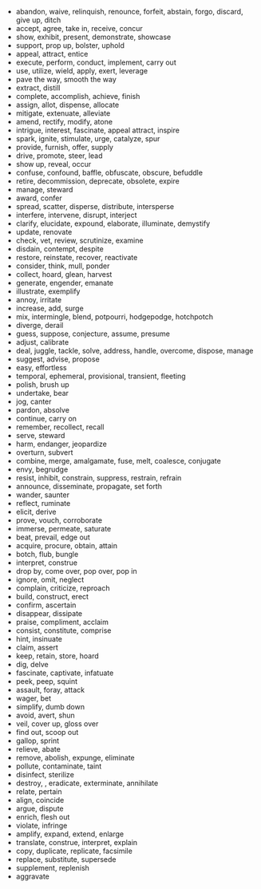 
- abandon, waive, relinquish, renounce, forfeit, abstain, forgo, discard, give up, ditch
- accept, agree, take in, receive, concur
- show, exhibit, present, demonstrate, showcase
- support, prop up, bolster, uphold
- appeal, attract, entice
- execute, perform, conduct, implement, carry out
- use, utilize, wield, apply, exert, leverage
- pave the way, smooth the way
- extract, distill
- complete, accomplish, achieve, finish
- assign, allot, dispense, allocate
- mitigate, extenuate, alleviate
- amend, rectify, modify, atone
- intrigue, interest, fascinate, appeal attract, inspire
- spark, ignite, stimulate, urge, catalyze, spur
- provide, furnish, offer, supply
- drive, promote, steer, lead
- show up, reveal, occur
- confuse, confound, baffle, obfuscate, obscure, befuddle
- retire, decommission, deprecate, obsolete, expire
- manage, steward
- award, confer
- spread, scatter, disperse, distribute, intersperse
- interfere, intervene, disrupt, interject
- clarify, elucidate, expound, elaborate, illuminate, demystify
- update, renovate
- check, vet, review, scrutinize, examine
- disdain, contempt, despite
- restore, reinstate, recover, reactivate
- consider, think, mull, ponder
- collect, hoard, glean, harvest
- generate, engender, emanate
- illustrate, exemplify
- annoy, irritate
- increase, add, surge
- mix, intermingle, blend, potpourri, hodgepodge, hotchpotch
- diverge, derail
- guess, suppose, conjecture, assume, presume
- adjust, calibrate
- deal, juggle, tackle, solve, address, handle, overcome, dispose, manage
- suggest, advise, propose
- easy, effortless
- temporal, ephemeral, provisional, transient, fleeting
- polish, brush up
- undertake, bear
- jog, canter
- pardon, absolve
- continue, carry on
- remember, recollect, recall
- serve, steward
- harm, endanger, jeopardize
- overturn, subvert
- combine, merge, amalgamate, fuse, melt, coalesce, conjugate
- envy, begrudge
- resist, inhibit, constrain, suppress, restrain, refrain
- announce, disseminate, propagate, set forth
- wander, saunter
- reflect, ruminate
- elicit, derive
- prove, vouch, corroborate
- immerse, permeate, saturate
- beat, prevail, edge out
- acquire, procure, obtain, attain
- botch, flub, bungle
- interpret, construe
- drop by, come over, pop over, pop in
- ignore, omit, neglect
- complain, criticize, reproach
- build, construct, erect
- confirm, ascertain
- disappear, dissipate
- praise, compliment, acclaim
- consist, constitute, comprise
- hint, insinuate
- claim, assert
- keep, retain, store, hoard
- dig, delve
- fascinate, captivate, infatuate
- peek, peep, squint
- assault, foray, attack
- wager, bet
- simplify, dumb down
- avoid, avert, shun
- veil, cover up, gloss over
- find out, scoop out
- gallop, sprint
- relieve, abate
- remove, abolish, expunge, eliminate
- pollute, contaminate, taint
- disinfect, sterilize
- destroy, , eradicate, exterminate, annihilate
- relate, pertain
- align, coincide
- argue, dispute
- enrich, flesh out
- violate, infringe
- amplify, expand, extend, enlarge
- translate, construe, interpret, explain
- copy, duplicate, replicate, facsimile
- replace, substitute, supersede
- supplement, replenish
- aggravate
